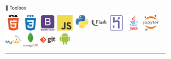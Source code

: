 
🧰 Toolbox

<img src="https://github.com/devicons/devicon/blob/master/icons/html5/html5-original-wordmark.svg" alt="HTML" height="50"/> <img src="https://github.com/devicons/devicon/blob/master/icons/css3/css3-plain-wordmark.svg" alt="CSS" height="50"/> <img src="https://github.com/devicons/devicon/blob/master/icons/bootstrap/bootstrap-plain-wordmark.svg" alt="CSS" height="50"/> <img src="https://github.com/devicons/devicon/blob/master/icons/javascript/javascript-original.svg" alt="JavaScript" height="50"/> <img src="https://github.com/devicons/devicon/blob/master/icons/python/python-original.svg" alt="Python" height="50"/> <img src="https://github.com/devicons/devicon/blob/master/icons/flask/flask-original-wordmark.svg" alt="Python" height="50"/> <img src="https://github.com/devicons/devicon/blob/master/icons/heroku/heroku-original.svg" alt="Heroku" height="50"/> <img src="https://github.com/devicons/devicon/blob/master/icons/java/java-original-wordmark.svg" alt="JavaScript" height="50"/> <img src="https://github.com/devicons/devicon/blob/master/icons/jupyter/jupyter-original-wordmark.svg" alt="Jupyter" height="50"/> <img src="https://github.com/devicons/devicon/blob/master/icons/mysql/mysql-original-wordmark.svg" alt="MySQL" height="50"/> <img src="https://github.com/devicons/devicon/blob/master/icons/mongodb/mongodb-original-wordmark.svg" alt="MongoDB" height="50"/> <img src="https://github.com/devicons/devicon/blob/master/icons/git/git-original-wordmark.svg" alt="Git" height="50"/> <img src="https://github.com/devicons/devicon/blob/master/icons/android/android-original-wordmark.svg" alt="Android" height="50"/>

---

<!--
**ruszkipista/ruszkipista** is a ✨ _special_ ✨ repository because its `README.md` (this file) appears on your GitHub profile.

Here are some ideas to get you started:

- 🔭 I’m currently working on ...
- 🌱 I’m currently learning ...
- 👯 I’m looking to collaborate on ...
- 🤔 I’m looking for help with ...
- 💬 Ask me about ...
- 📫 How to reach me: ...
- 😄 Pronouns: ...
- ⚡ Fun fact: ...
- profile & all the code you needed => https://github.com/catalinpit
- icons => https://github.com/devicons/devicon/tree/master/icons
- vector logos => https://worldvectorlogo.com/
- GitHub stats => https://github.com/anuraghazra/github-readme-stats
- shields images => https://shields.io/category/social
-->
